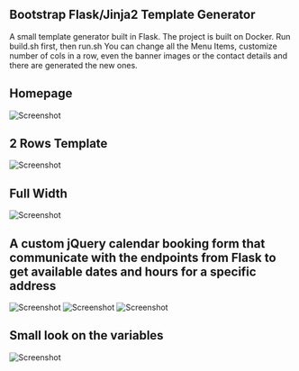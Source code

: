 ## Bootstrap Flask/Jinja2 Template Generator
A small template generator built in Flask.
The project is built on Docker.
Run build.sh first, then run.sh
You can change all the Menu Items, customize number of cols in a row, even the banner images or the contact details and there are generated the new ones.

## Homepage
![Screenshot](https://i.ibb.co/z6fBbdN/Screenshot-from-2021-03-02-08-14-56.png)

## 2 Rows Template
![Screenshot](https://i.ibb.co/xJ6fh9W/Screenshot-from-2021-03-02-08-15-45.png)

## Full Width
![Screenshot](https://i.ibb.co/fnL8t8F/Screenshot-from-2021-03-02-08-17-34.png)

## A custom jQuery calendar booking form that communicate with the endpoints from Flask to get available dates and hours for a specific address
![Screenshot](https://i.ibb.co/Br8kZp0/Screenshot-from-2021-03-02-08-18-53.png)
![Screenshot](https://i.ibb.co/QF7z3ZR/Screenshot-from-2021-03-02-08-19-08.png)
![Screenshot](https://i.ibb.co/CnyyfZn/Screenshot-from-2021-03-02-08-19-28.png)

## Small look on the variables
![Screenshot](https://i.ibb.co/kc8G2C4/Screenshot-from-2021-03-02-08-20-26.png)


